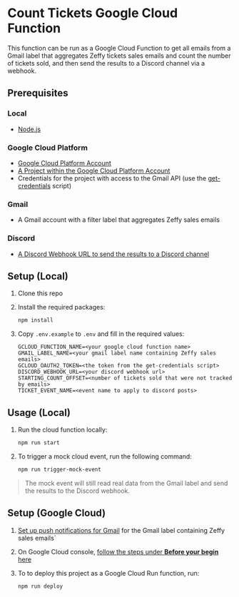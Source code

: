# Count Tickets Google Cloud Function

This function can be run as a Google Cloud Function to get all emails
from a Gmail label that aggregates Zeffy tickets sales emails and count
the number of tickets sold, and then send the results to a Discord
channel via a webhook.

## Prerequisites

### Local

- [Node.js](https://nodejs.org/en/)

### Google Cloud Platform

- [Google Cloud Platform Account](https://cloud.google.com/)
- [A Project within the Google Cloud Platform Account](https://developers.google.com/workspace/guides/create-project)
- Credentials for the project with access to the Gmail API (use the
  [get-credentials](../get-credentials) script)

### Gmail

- A Gmail account with a filter label that aggregates Zeffy sales emails

### Discord

- [A Discord Webhook URL to send the results to a Discord channel](https://support.discord.com/hc/en-us/articles/228383668-Intro-to-Webhooks)

## Setup (Local)

1. Clone this repo
2. Install the required packages:

    ```bash
    npm install
    ```

3. Copy `.env.example` to `.env` and fill in the required values:

    ```text
    GCLOUD_FUNCTION_NAME=<your google cloud function name>
    GMAIL_LABEL_NAME=<your gmail label name containing Zeffy sales emails>
    GCLOUD_OAUTH2_TOKEN=<the token from the get-credentials script>
    DISCORD_WEBHOOK_URL=<your discord webhook url>
    STARTING_COUNT_OFFSET=<number of tickets sold that were not tracked by emails>
    TICKET_EVENT_NAME=<event name to apply to discord posts>

    ```

## Usage (Local)

1. Run the cloud function locally:

    ```bash
    npm run start
    ```

2. To trigger a mock cloud event, run the following command:

    ```bash
    npm run trigger-mock-event
    ```

> The mock event will still read real data from the Gmail label
> and send the results to the Discord webhook.

## Setup (Google Cloud)

1. [Set up push notifications for Gmail](https://developers.google.com/gmail/api/guides/push)
   for the Gmail label containing Zeffy sales emails`
2. On Google Cloud console, [follow the  steps under **Before your begin** here](https://cloud.google.com/run/docs/quickstarts/functions/deploy-functions-console)
3. To to deploy this project as a Google Cloud Run function, run:

    ```bash
    npm run deploy
    ```
